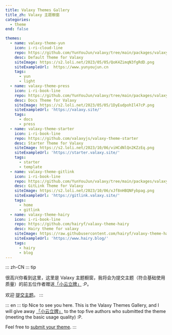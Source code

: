 ```yaml
---
title: Valaxy Themes Gallery
title_zh: Valaxy 主题橱窗
categories:
  - theme
end: false

themes:
  - name: valaxy-theme-yun
    icon: i-ri-cloud-line
    repo: https://github.com/YunYouJun/valaxy/tree/main/packages/valaxy-theme-yun
    desc: Default Theme for Valaxy
    siteImage: https://s2.loli.net/2023/05/05/QoK4ZimqN3fgRdD.png
    siteExampleUrl:  https://www.yunyoujun.cn
    tags:
      - yun
      - light
  - name: valaxy-theme-press
    icon: i-ri-book-line
    repo: https://github.com/YunYouJun/valaxy/tree/main/packages/valaxy-theme-press
    desc: Docs Theme for Valaxy
    siteImage: https://s2.loli.net/2023/05/05/1DyEudpohIl47cP.png
    siteExampleUrl: 'https://valaxy.site/'
    tags:
      - docs
      - press
  - name: valaxy-theme-starter
    icon: i-ri-book-line
    repo: https://github.com/valaxyjs/valaxy-theme-starter
    desc: Starter Theme for Valaxy
    siteImage: https://s2.loli.net/2023/10/06/viHCdNlQn2KZzEq.png
    siteExampleUrl: 'https://starter.valaxy.site/'
    tags:
      - starter
      - template
  - name: valaxy-theme-gitlink
    icon: i-ri-book-line
    repo: https://github.com/YunYouJun/valaxy/tree/main/packages/valaxy-theme-press
    desc: GitLink Theme for Valaxy
    siteImage: https://s2.loli.net/2023/10/06/xJf8nHBQNFybpag.png
    siteExampleUrl: 'https://gitlink.valaxy.site/'
    tags:
      - home
      - gitlink
  - name: valaxy-theme-hairy
    icon: i-ri-book-line
    repo: https://github.com/hairyf/valaxy-theme-hairy
    desc: Hairy theme for valaxy
    siteImage: https://raw.githubusercontent.com/hairyf/valaxy-theme-hairy/main/public/preview.png
    siteExampleUrl: 'https://www.hairy.blog/'
    tags:
      - hairy
      - blog
---
```

::: zh-CN
::: tip

很高兴你看到这里，这里是 Valaxy 主题橱窗，我将会为提交主题（符合基础使用质量）的前五位作者赠送[「小云立牌」](https://twitter.com/YunYouJun/status/1633116052174299137) :P。

欢迎 [提交主题](https://github.com/YunYouJun/valaxy/blob/main/docs/pages/themes/gallery.md)。
:::

::: en
::: tip
Nice to see you here. This is the Valaxy Themes Gallery, and I will give away [「小云立牌」](https://twitter.com/YunYouJun/status/1633116052174299137) to the top five authors who submitted the theme (meeting the basic usage quality) :P.

Feel free to [submit your theme](https://github.com/YunYouJun/valaxy/blob/main/docs/pages/themes/gallery.md).
:::

<ThemeGallery :themes="$frontmatter.themes" />
<br />
